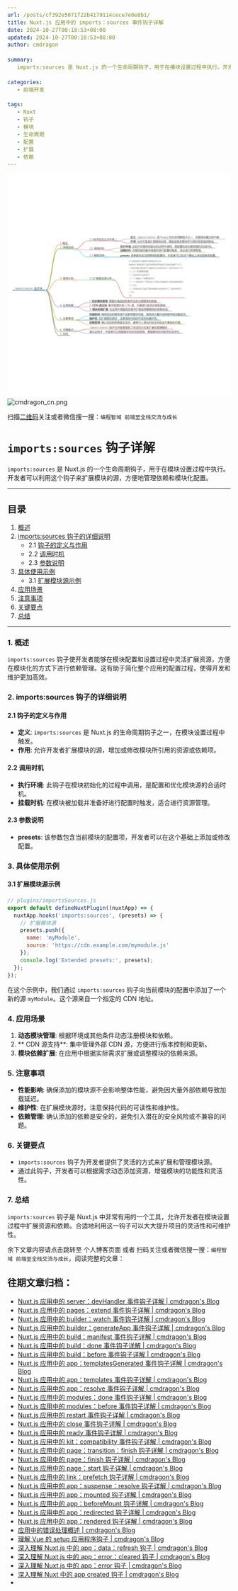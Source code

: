 ```yaml
---
url: /posts/cf392e5071f22b4179114cece7e0e8b1/
title: Nuxt.js 应用中的 imports：sources 事件钩子详解
date: 2024-10-27T00:18:53+08:00
updated: 2024-10-27T00:18:53+08:00
author: cmdragon

summary:
   imports:sources 是 Nuxt.js 的一个生命周期钩子，用于在模块设置过程中执行。开发者可以利用这个钩子来扩展模块的源，方便地管理依赖和模块化配置。

categories:
   - 前端开发

tags:
   - Nuxt
   - 钩子
   - 模块
   - 生命周期
   - 配置
   - 扩展
   - 依赖
---
```


<img src="/images/2024_10_27 13_43_44.png" title="2024_10_27 13_43_44.png" alt="2024_10_27 13_43_44.png"/>

<img src="https://api2.cmdragon.cn/upload/cmder/20250304_012821924.jpg" title="cmdragon_cn.png" alt="cmdragon_cn.png"/>


扫描[二维码](https://api2.cmdragon.cn/upload/cmder/20250304_012821924.jpg)关注或者微信搜一搜：`编程智域 前端至全栈交流与成长`

# `imports:sources` 钩子详解

`imports:sources` 是 Nuxt.js 的一个生命周期钩子，用于在模块设置过程中执行。开发者可以利用这个钩子来扩展模块的源，方便地管理依赖和模块化配置。

---

## 目录

1. [概述](#1-概述)
2. [imports:sources 钩子的详细说明](#2-importssources-钩子的详细说明)
   - 2.1 [钩子的定义与作用](#21-钩子的定义与作用)
   - 2.2 [调用时机](#22-调用时机)
   - 2.3 [参数说明](#23-参数说明)
3. [具体使用示例](#3-具体使用示例)
   - 3.1 [扩展模块源示例](#31-扩展模块源示例)
4. [应用场景](#4-应用场景)
5. [注意事项](#5-注意事项)
6. [关键要点](#6-关键要点)
7. [总结](#7-总结)

---

### 1. 概述

`imports:sources` 钩子使开发者能够在模块配置和设置过程中灵活扩展资源，方便在模块化的方式下进行依赖管理。这有助于简化整个应用的配置过程，使得开发和维护更加高效。

### 2. imports:sources 钩子的详细说明

#### 2.1 钩子的定义与作用

- **定义**: `imports:sources` 是 Nuxt.js 的生命周期钩子之一，在模块设置过程中触发。
- **作用**: 允许开发者扩展模块的源，增加或修改模块所引用的资源或依赖项。

#### 2.2 调用时机

- **执行环境**: 此钩子在模块初始化的过程中调用，是配置和优化模块源的合适时机。
- **挂载时机**: 在模块被加载并准备好进行配置时触发，适合进行资源管理。

#### 2.3 参数说明

- **presets**: 该参数包含当前模块的配置项，开发者可以在这个基础上添加或修改配置。

### 3. 具体使用示例

#### 3.1 扩展模块源示例

```javascript
// plugins/importsSources.js
export default defineNuxtPlugin((nuxtApp) => {
  nuxtApp.hooks('imports:sources', (presets) => {
    // 扩展模块源
    presets.push({
      name: 'myModule',
      source: 'https://cdn.example.com/mymodule.js'
    });
    console.log('Extended presets:', presets);
  });
});
```

在这个示例中，我们通过 `imports:sources` 钩子向当前模块的配置中添加了一个新的源 `myModule`。这个源来自一个指定的 CDN 地址。

### 4. 应用场景

1. **动态模块管理**: 根据环境或其他条件动态注册模块和依赖。
2. ** CDN 源支持**: 集中管理外部 CDN 源，方便进行版本控制和更新。
3. **模块依赖扩展**: 在应用中根据实际需求扩展或调整模块的依赖来源。

### 5. 注意事项

- **性能影响**: 确保添加的模块源不会影响整体性能，避免因大量外部依赖导致加载延迟。
- **维护性**: 在扩展模块源时，注意保持代码的可读性和维护性。
- **依赖管理**: 确认添加的依赖是安全的，避免引入潜在的安全风险或不兼容的问题。

### 6. 关键要点

- `imports:sources` 钩子为开发者提供了灵活的方式来扩展和管理模块源。
- 通过此钩子，开发者可以根据需求动态添加资源，增强模块的功能性和灵活性。

### 7. 总结

`imports:sources` 钩子是 Nuxt.js 中非常有用的一个工具，允许开发者在模块设置过程中扩展资源和依赖。合适地利用这一钩子可以大大提升项目的灵活性和可维护性。

余下文章内容请点击跳转至 个人博客页面 或者 扫码关注或者微信搜一搜：`编程智域 前端至全栈交流与成长`，阅读完整的文章：

## 往期文章归档：

- [Nuxt.js 应用中的 server：devHandler 事件钩子详解 | cmdragon's Blog](https://blog.cmdragon.cn/posts/e3271aac91ec30fc15176811b001ed48/)
- [Nuxt.js 应用中的 pages：extend 事件钩子详解 | cmdragon's Blog](https://blog.cmdragon.cn/posts/22eb7478a08b6f78043cd5fae24c7ad4/)
- [Nuxt.js 应用中的 builder：watch 事件钩子详解 | cmdragon's Blog](https://blog.cmdragon.cn/posts/4cfe5f35f1a903646731a6c05a54d1dc/)
- [Nuxt.js 应用中的 builder：generateApp 事件钩子详解 | cmdragon's Blog](https://blog.cmdragon.cn/posts/1191139984bd4df519af6d16a616949e/)
- [Nuxt.js 应用中的 build：manifest 事件钩子详解 | cmdragon's Blog](https://blog.cmdragon.cn/posts/d69fdaae50601566d6f15c4e837c7cf3/)
- [Nuxt.js 应用中的 build：done 事件钩子详解 | cmdragon's Blog](https://blog.cmdragon.cn/posts/7b79085749b7f156ed36cf16fca42310/)
- [Nuxt.js 应用中的 build：before 事件钩子详解 | cmdragon's Blog](https://blog.cmdragon.cn/posts/81e5857d6d3ff5e375f0f6734e25daac/)
- [Nuxt.js 应用中的 app：templatesGenerated 事件钩子详解 | cmdragon's Blog](https://blog.cmdragon.cn/posts/3c565b88d4290c513e7c55ef934ec509/)
- [Nuxt.js 应用中的 app：templates 事件钩子详解 | cmdragon's Blog](https://blog.cmdragon.cn/posts/628fd1621bd298e33c2182dc18d36ea8/)
- [Nuxt.js 应用中的 app：resolve 事件钩子详解 | cmdragon's Blog](https://blog.cmdragon.cn/posts/dd9f1dcc573a828d78d2dc657b7d5c56/)
- [Nuxt.js 应用中的 modules：done 事件钩子详解 | cmdragon's Blog](https://blog.cmdragon.cn/posts/6427994cfc82edf8e740eb2b3edcead4/)
- [Nuxt.js 应用中的 modules：before 事件钩子详解 | cmdragon's Blog](https://blog.cmdragon.cn/posts/62721fbcf90812e7cb4f8192dad8c51b/)
- [Nuxt.js 应用中的 restart 事件钩子详解 | cmdragon's Blog](https://blog.cmdragon.cn/posts/b9f8b670ae04035bbe73a4e4e0ef26f1/)
- [Nuxt.js 应用中的 close 事件钩子详解 | cmdragon's Blog](https://blog.cmdragon.cn/posts/e16f122a2b0ff1157b75ce6cc609f9f1/)
- [Nuxt.js 应用中的 ready 事件钩子详解 | cmdragon's Blog](https://blog.cmdragon.cn/posts/bf27341c381e447f9e64e2d4e9b36db4/)
- [Nuxt.js 应用中的 kit：compatibility 事件钩子详解 | cmdragon's Blog](https://blog.cmdragon.cn/posts/5892994c55ef47a9af4acfc446d8e923/)
- [Nuxt.js 应用中的 page：transition：finish 钩子详解 | cmdragon's Blog](https://blog.cmdragon.cn/posts/b19fb081d695b4867066656e73740093/)
- [Nuxt.js 应用中的 page：finish 钩子详解 | cmdragon's Blog](https://blog.cmdragon.cn/posts/d86a35cfb808722da2a6383da93c4a16/)
- [Nuxt.js 应用中的 page：start 钩子详解 | cmdragon's Blog](https://blog.cmdragon.cn/posts/818748d467c0a22bfb87002939acb642/)
- [Nuxt.js 应用中的 link：prefetch 钩子详解 | cmdragon's Blog](https://blog.cmdragon.cn/posts/c9630bf715f84414f544802edae0e77a/)
- [Nuxt.js 应用中的 app：suspense：resolve 钩子详解 | cmdragon's Blog](https://blog.cmdragon.cn/posts/54de24a29ea32b400bc29f8b0b6a46b1/)
- [Nuxt.js 应用中的 app：mounted 钩子详解 | cmdragon's Blog](https://blog.cmdragon.cn/posts/0655a1f20f3c7d66e6b41c961df3103e/)
- [Nuxt.js 应用中的 app：beforeMount 钩子详解 | cmdragon's Blog](https://blog.cmdragon.cn/posts/a84be8813f0e28c0d673fcfc005a023e/)
- [Nuxt.js 应用中的 app：redirected 钩子详解 | cmdragon's Blog](https://blog.cmdragon.cn/posts/0a403b28ba9828265f24d658ed1d54d5/)
- [Nuxt.js 应用中的 app：rendered 钩子详解 | cmdragon's Blog](https://blog.cmdragon.cn/posts/ff851c9049725c29ffd402e2d1f008e2/)
- [应用中的错误处理概述 | cmdragon's Blog](https://blog.cmdragon.cn/posts/10c446738808a151ce640ad92307cece/)
- [理解 Vue 的 setup 应用程序钩子 | cmdragon's Blog](https://blog.cmdragon.cn/posts/6ed51fb844f1329c26155ff2a6ea4cd2/)
- [深入理解 Nuxt.js 中的 app：data：refresh 钩子 | cmdragon's Blog](https://blog.cmdragon.cn/posts/64d5872b7beb55312b9d4537c9366d2b/)
- [深入理解 Nuxt.js 中的 app：error：cleared 钩子 | cmdragon's Blog](https://blog.cmdragon.cn/posts/b77d43b884a1b04d68230c5963b5e15a/)
- [深入理解 Nuxt.js 中的 app：error 钩子 | cmdragon's Blog](https://blog.cmdragon.cn/posts/cb374534e888fe4a800e013eda896737/)
- [深入理解 Nuxt 中的 app created 钩子 | cmdragon's Blog](https://blog.cmdragon.cn/posts/1e03ef2ae917ee8f6e9c9e63cdb6174d/)
-

